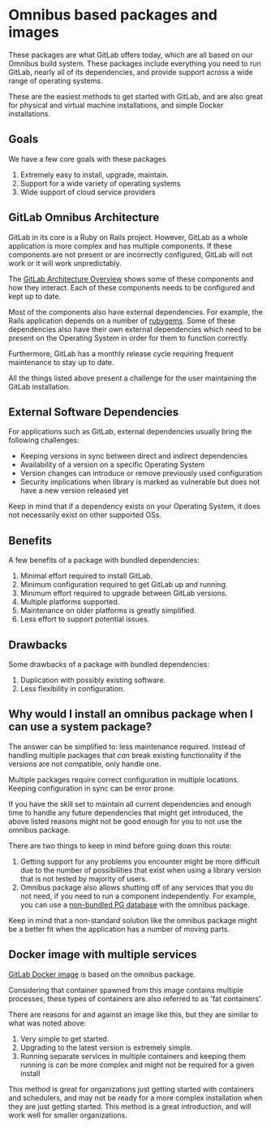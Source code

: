 # Omnibus based packages and images

These packages are what GitLab offers today, which are all based on our Omnibus build system. These packages include everything you need to run GitLab, nearly all of its dependencies, and provide support across a wide range of operating systems.

These are the easiest methods to get started with GitLab, and are also great for physical and virtual machine installations, and simple Docker installations.

## Goals

We have a few core goals with these packages
1. Extremely easy to install, upgrade, maintain.
1. Support for a wide variety of operating systems
1. Wide support of cloud service providers

## GitLab Omnibus Architecture

GitLab in its core is a Ruby on Rails project. However, GitLab as a whole
application is more complex and has multiple components. If these components are
not present or are incorrectly configured, GitLab will not work or it will work
unpredictably.

The [GitLab Architecture Overview] shows some of these components and how they
interact. Each of these components needs to be configured and kept up to date.

Most of the components also have external dependencies. For example, the Rails
application depends on a number of [rubygems]. Some of these dependencies also
have their own external dependencies which need to be present on the Operating
System in order for them to function correctly.

Furthermore, GitLab has a monthly release cycle requiring frequent maintenance
to stay up to date.

All the things listed above present a challenge for the user maintaining the GitLab
installation.

## External Software Dependencies

For applications such as GitLab, external dependencies usually bring the following
challenges:

* Keeping versions in sync between direct and indirect dependencies
* Availability of a version on a specific Operating System
* Version changes can introduce or remove previously used configuration
* Security implications when library is marked as vulnerable but does not have
a new version released yet

Keep in mind that if a dependency exists on your Operating System, it does not
necessarily exist on other supported OSs.

## Benefits

A few benefits of a package with bundled dependencies:

1. Minimal effort required to install GitLab.
1. Minimum configuration required to get GitLab up and running.
1. Minimum effort required to upgrade between GitLab versions.
1. Multiple platforms supported.
1. Maintenance on older platforms is greatly simplified.
1. Less effort to support potential issues.

## Drawbacks

Some drawbacks of a package with bundled dependencies:

1. Duplication with possibly existing software.
1. Less flexibility in configuration.

## Why would I install an omnibus package when I can use a system package?

The answer can be simplified to: less maintenance required. Instead of handling
multiple packages that *can* break existing functionality if the versions are
not compatible, only handle one.

Multiple packages require correct configuration in multiple locations.
Keeping configuration in sync can be error prone.

If you have the skill set to maintain all current dependencies and enough time
to handle any future dependencies that might get introduced, the above listed
reasons might not be good enough for you to not use the omnibus package.

There are two things to keep in mind before going down this route:

1. Getting support for any problems
you encounter might be more difficult due to the number of possibilities that exist
when using a library version that is not tested by majority of users.
1. Omnibus package also allows shutting off of any services that you do not need,
if you need to run a component independently. For example, you can use a
[non-bundled PG database] with the omnibus package.

Keep in mind that a non-standard solution like the omnibus package
might be a better fit when the application has a number of moving parts.

## Docker image with multiple services

[GitLab Docker image] is based on the omnibus package.

Considering that container spawned from this image contains multiple processes,
these types of containers are also referred to as 'fat containers'.

There are reasons for and against an image like this, but they are similar to
what was noted above:

1. Very simple to get started.
1. Upgrading to the latest version is extremely simple.
1. Running separate services in multiple containers and keeping them running
is can be more complex and might not be required for a given install

This method is great for organizations just getting started with containers and schedulers, and may not be ready for a more complex installation when they are just getting started. This method is a great introduction, and will work well for smaller organizations.

[GitLab Architecture Overview]: https://docs.gitlab.com/ce/development/architecture.html#gitlab-architecture-overview
[rubygems]: https://gitlab.com/gitlab-org/gitlab-ce/blob/master/Gemfile.lock
[non-bundled PG database]: https://docs.gitlab.com/omnibus/settings/database.html#using-a-non-packaged-postgresql-database-management-server
[GitLab Docker image]: https://docs.gitlab.com/omnibus/docker/README.html#gitlab-docker-images
